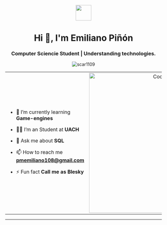 <p align="center"><picture align="center"><img align="center" src = "https://github.com/7oSkaaa/7oSkaaa/blob/main/Images/about_me.gif?raw=true" width = 50px></picture></p>
<h1 align="center">Hi 👋, I'm Emiliano Piñón</h1>
<h3 align="center">Computer Sciencie Student | Understanding technologies.</h3>
<p align="center"> <img src="https://komarev.com/ghpvc/?username=scar1109&label=Profile%20views&color=0e75b6&style=flat" alt="scar1109" /> </p>

<table align="center">
<tr border="none">
<td width="50%" align="left">
  
- 🌱 I’m currently learning **Game-engines**

- 🧑‍🎓 I’m an Student at **UACH**

- 💬 Ask me about **SQL**

- 📫 How to reach me **pmemiliano108@gmail.com**
  
- ⚡ Fun fact **Call me as Blesky**

</td>
<td width="50%" align="center">

  <img align="center" alt="Coding" width="450" src="https://repository-images.githubusercontent.com/588181932/e36ec678-7984-4cdd-8e4c-a3932772ff8e">

  
  </td>
</tr>
</table>

---

